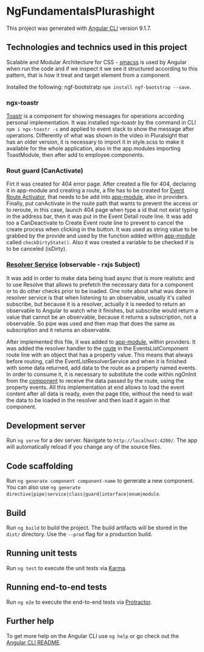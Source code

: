 # NgFundamentalsPlurashight

This project was generated with [Angular CLI](https://github.com/angular/angular-cli) version 9.1.7.

## Technologies and technics used in this project

Scalable and Modular Architecture for CSS - [smacss](http://smacss.com/book/type-layout) is used by Angular when run the code and if we inspect it we see it structured according to this pattern, that is how it treat and target element from a component.

Installed the following:
 ngf-bootstratp `npm install ngf-bootstrap --save`.

### ngx-toastr

[Toastr](https://github.com/scttcper/ngx-toastr) is a component for showing messages for operations according personal implementation. It was installed ngx-toastr by the command in CLI `npm i ngx-toastr -s` and applied to event stack to show the message after operations. Differently of what was shown in the video in Pluralsight that has an older version, it is necessary to import it in style.scss to make it available for the whole application, also in the app.modules importing ToastModule, then after add to employee.components.

### Rout guard (CanActivate)

Firt it was created for 404 error page. After created a file for 404, declaring it in app-module and creating a route, a file has to be created for [Event Route Activator](src/app/events/event-details/event-route-activator.service.ts), that needs to be add into  [app-module](src/app/app.module.ts), also in providers. Finally, put canActivate in the route path that wants to prevent the access or to reroute, in this case, launch 404 page when type a id that not exist typing in the address bar, then it was put in the Event Detail route line. It was add too a CanDeactivate to Create Event route line to prevent to cancel the create process when clicking in the button. It was used as string value to be grabbed by the provide and used by the function added within  [app-module](src/app/app.module.ts) called `checkDirtyState()`. Also it was created a variable to be checked if is to be canceled (isDirty).

### [Resolver Service](src/app/events/event-list-resolver.service.ts) (observable - rxjs Subject)

It was add in order to make data being load async that is more realistic and to use Resolve that allows to prefetch the necessary data for a component or to do other checks prior to be loaded. One note about what was done in resolver service is that when listening to an observable, usually it's called subscribe, but because it is a resolver, actually it is needed to return an observable to Angular to watch whe it finishes, but subscribe would return a value that cannot be an observable, because it returns a subscription, not a observable. So pipe was used and then map that does the same as subscription and it returns an observable. 

After implemented this file, it was added to [app-module](src/app/app.module.ts), within providers. It was added the resolver handler to the [route](src/routes.ts) in the EventsListComponent route line with an object that has a property value. This means that always before routing, call the EventListResolverService and when it is finished with some data returned, add data to the route as a property named events. In order to consume it, it is necessary to substitute the code within ngOnInit from the [component](src/app/events/events-list.component.ts) to receive the data passed by the route, using the property events. All this implementation at end allows to load the event content after all data is ready, even the page title, without the need to wait the data to be loaded in the resolver and then load it again in that component.

## Development server

Run `ng serve` for a dev server. Navigate to `http://localhost:4200/`. The app will automatically reload if you change any of the source files.

## Code scaffolding

Run `ng generate component component-name` to generate a new component. You can also use `ng generate directive|pipe|service|class|guard|interface|enum|module`.

## Build

Run `ng build` to build the project. The build artifacts will be stored in the `dist/` directory. Use the `--prod` flag for a production build.

## Running unit tests

Run `ng test` to execute the unit tests via [Karma](https://karma-runner.github.io).

## Running end-to-end tests

Run `ng e2e` to execute the end-to-end tests via [Protractor](http://www.protractortest.org/).

## Further help

To get more help on the Angular CLI use `ng help` or go check out the [Angular CLI README](https://github.com/angular/angular-cli/blob/master/README.md).
